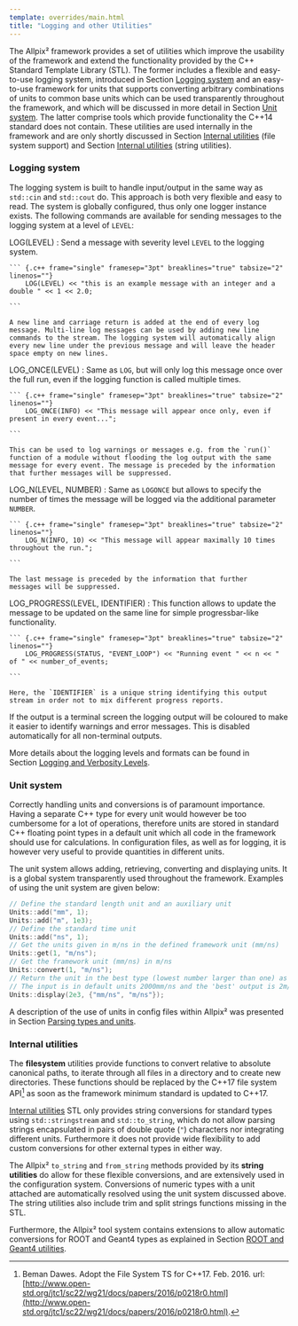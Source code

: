 ```yaml
---
template: overrides/main.html
title: "Logging and other Utilities"
---
```


The Allpix² framework provides a set of utilities which improve the
usability of the framework and extend the functionality provided by the C++ 
Standard Template Library (STL). The former includes a flexible and
easy-to-use logging system, introduced in Section [Logging system](framework-redirect-module-inputs-outputs.md#logging-system) and an
easy-to-use framework for units that supports converting arbitrary
combinations of units to common base units which can be used
transparently throughout the framework, and which will be discussed in
more detail in Section [Unit system](framework-redirect-module-inputs-outputs.md#unit-system). The latter comprise tools
which provide functionality the C++14 standard does not contain. These
utilities are used internally in the framework and are only shortly
discussed in Section [Internal utilities](framework-redirect-module-inputs-outputs.md#internal-utilities) (file system support) and
Section [Internal utilities](framework-redirect-module-inputs-outputs.md#internal-utilities) (string utilities).

### Logging system

The logging system is built to handle input/output in the same way as
`std::cin` and `std::cout` do. This approach is both very flexible and
easy to read. The system is globally configured, thus only one logger
instance exists. The following commands are available for sending
messages to the logging system at a level of `LEVEL`:

LOG(LEVEL)
:   Send a message with severity level `LEVEL` to the logging system.

    ``` {.c++ frame="single" framesep="3pt" breaklines="true" tabsize="2" linenos=""}
        LOG(LEVEL) << "this is an example message with an integer and a double " << 1 << 2.0;
        
    ```

    A new line and carriage return is added at the end of every log
    message. Multi-line log messages can be used by adding new line
    commands to the stream. The logging system will automatically align
    every new line under the previous message and will leave the header
    space empty on new lines.

LOG_ONCE(LEVEL)
:   Same as `LOG`, but will only log this message once over the full
    run, even if the logging function is called multiple times.

    ``` {.c++ frame="single" framesep="3pt" breaklines="true" tabsize="2" linenos=""}
        LOG_ONCE(INFO) << "This message will appear once only, even if present in every event...";
        
    ```

    This can be used to log warnings or messages e.g. from the `run()`
    function of a module without flooding the log output with the same
    message for every event. The message is preceded by the information
    that further messages will be suppressed.

LOG_N(LEVEL, NUMBER)
:   Same as `LOGONCE` but allows to specify the number of times the
    message will be logged via the additional parameter `NUMBER`.

    ``` {.c++ frame="single" framesep="3pt" breaklines="true" tabsize="2" linenos=""}
        LOG_N(INFO, 10) << "This message will appear maximally 10 times throughout the run.";
        
    ```

    The last message is preceded by the information that further
    messages will be suppressed.

LOG_PROGRESS(LEVEL, IDENTIFIER)
:   This function allows to update the message to be updated on the same
    line for simple progressbar-like functionality.

    ``` {.c++ frame="single" framesep="3pt" breaklines="true" tabsize="2" linenos=""}
        LOG_PROGRESS(STATUS, "EVENT_LOOP") << "Running event " << n << " of " << number_of_events;
        
    ```

    Here, the `IDENTIFIER` is a unique string identifying this output
    stream in order not to mix different progress reports.

If the output is a terminal screen the logging output will be coloured
to make it easier to identify warnings and error messages. This is
disabled automatically for all non-terminal outputs.

More details about the logging levels and formats can be found in
Section [Logging and Verbosity Levels](getting_started.md#logging-and-verbosity-levels).

### Unit system

Correctly handling units and conversions is of paramount importance.
Having a separate C++ type for every unit would however be too cumbersome
for a lot of operations, therefore units are stored in standard C++ floating
point types in a default unit which all code in the framework should use
for calculations. In configuration files, as well as for logging, it is
however very useful to provide quantities in different units.

The unit system allows adding, retrieving, converting and displaying
units. It is a global system transparently used throughout the
framework. Examples of using the unit system are given below:

``` {.c++ frame="single" framesep="3pt" breaklines="true" tabsize="2" linenos=""}
// Define the standard length unit and an auxiliary unit
Units::add("mm", 1);
Units::add("m", 1e3);
// Define the standard time unit
Units::add("ns", 1);
// Get the units given in m/ns in the defined framework unit (mm/ns)
Units::get(1, "m/ns");
// Get the framework unit (mm/ns) in m/ns
Units::convert(1, "m/ns");
// Return the unit in the best type (lowest number larger than one) as string.
// The input is in default units 2000mm/ns and the 'best' output is 2m/ns (string)
Units::display(2e3, {"mm/ns", "m/ns"});
```

A description of the use of units in config files within Allpix² was
presented in Section [Parsing types and units](getting_started.md#parsing-types-and-units).

### Internal utilities

The **filesystem** utilities provide functions to convert relative to
absolute canonical paths, to iterate through all files in a directory
and to create new directories. These functions should be replaced by the
C++17 file system API[^23] as soon as the framework minimum
standard is updated to C++17.

[Internal utilities](framework-redirect-module-inputs-outputs.md#internal-utilities) STL only provides string conversions for
standard types using `std::stringstream` and `std::to_string`, which do
not allow parsing strings encapsulated in pairs of double quote (`"`)
characters nor integrating different units. Furthermore it does not
provide wide flexibility to add custom conversions for other external
types in either way.

The Allpix² `to_string` and `from_string` methods provided by its
**string utilities** do allow for these flexible conversions, and are
extensively used in the configuration system. Conversions of numeric
types with a unit attached are automatically resolved using the unit
system discussed above. The string utilities also include trim and split
strings functions missing in the STL.

Furthermore, the Allpix² tool system contains extensions to allow
automatic conversions for ROOT and Geant4 types as explained in
Section [ROOT and Geant4 utilities](additional.md#root-and-geant4-utilities).

[^23]:Beman Dawes. Adopt the File System TS for C++17. Feb. 2016. url: [http://www.open-std.org/jtc1/sc22/wg21/docs/papers/2016/p0218r0.html](http://www.open-std.org/jtc1/sc22/wg21/docs/papers/2016/p0218r0.html). 